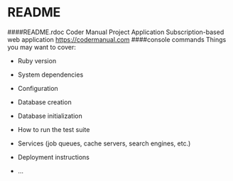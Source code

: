 # README

####README.rdoc
Coder Manual Project Application
Subscription-based web application
https://codermanual.com
####console commands
Things you may want to cover:

* Ruby version

* System dependencies

* Configuration

* Database creation

* Database initialization

* How to run the test suite

* Services (job queues, cache servers, search engines, etc.)

* Deployment instructions

* ...
